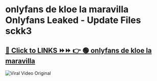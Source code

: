 
 # onlyfans de kloe la maravilla Onlyfans Leaked - Update Files sckk3

## <h2><a href="https://clipsfans.com/onlyfans_de_kloe_la_maravilla&ref=git">🔗 Click to LINKS ⏩⏩ 👉 🟢 onlyfans de kloe la maravilla </a></h2>

<a href="https://clipsfans.com/onlyfans_de_kloe_la_maravilla&ref=git" rel="nofollow" data-target="animated-image.originalLink"><img src="https://i.ibb.co.com/xMMVF88/686577567.gif" alt="Viral Video Original" style="max-width: 100%; display: inline-block;" data-target="animated-image.originalImage"></a>

